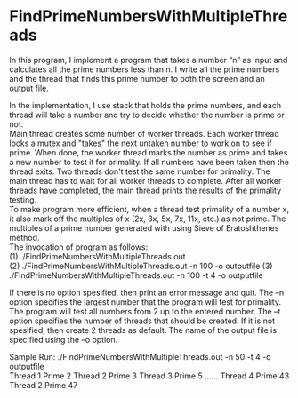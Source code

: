 # FindPrimeNumbersWithMultipleThreads

In this program, I implement a program that takes a number  “n”  as input  and
calculates all the prime numbers less than n. I write all the prime numbers and the thread that finds this prime number 
to both the screen and an output file.  

In the implementation, I use stack that holds the prime numbers, and each thread will take a number and 
try to decide whether the number is prime or not.  
Main thread creates some number of worker threads. 
Each worker thread locks a mutex and "takes" the next untaken number to work on to see if prime. 
When done, the worker thread marks the number as prime and takes a new number to test it for primality. 
If all numbers have been taken then the thread exits. Two threads don't test the same number for primality. 
The main thread has to wait for all worker threads to complete. 
After all worker threads have completed, the main thread prints the results of the primality testing.  
To make program more efficient, when a thread test primality of a number x, 
it also mark off the multiples of x (2x, 3x, 5x, 7x, 11x, etc.)  as  not prime. 
The multiples of a prime number generated with using Sieve of Eratoshthenes method.  
The invocation of program as follows:   
(1)  ./FindPrimeNumbersWithMultipleThreads.out          
(2)  ./FindPrimeNumbersWithMultipleThreads.out  -n 100  -o outputfile 
(3)  ./FindPrimeNumbersWithMultipleThreads.out  -n 100  -t 4  -o outputfile  

If there is no option spesified, then print an error message and quit. 
The –n option specifies the largest number that the program will test for primality. 
The program will test all numbers from 2 up to the entered number. 
The –t option specifies the number of threads that should be created. 
If it is not spesified, then create 2 threads as default.
The name of the output file  is specified using the –o option.   

Sample Run: 
./FindPrimeNumbersWithMultipleThreads.out  -n 50 -t 4  -o outputfile    
Thread 1 Prime 2
Thread 2 Prime 3 
Thread 3 Prime 5 
…… 
Thread 4 Prime 43 
Thread 2 Prime 47
